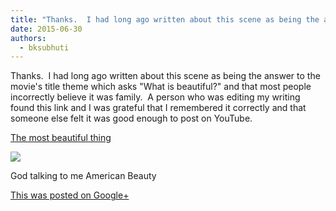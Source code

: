 ```yaml
---
title: "Thanks.  I had long ago written about this scene as being the answer to the movie's title theme which..."
date: 2015-06-30
authors: 
  - bksubhuti
---
```


Thanks.  I had long ago written about this scene as being the answer to the movie's title theme which asks "What is beautiful?" and that most people incorrectly believe it was family.  A person who was editing my writing found this link and I was grateful that I remembered it correctly and that someone else felt it was good enough to post on YouTube.﻿

[The most beautiful thing](https://plus.google.com/+BhikkhuSubhuti/posts/ZEBku4hTVmP)

[![](https://lh5.googleusercontent.com/proxy/f9oaxnZ_nNJizFxkrHv7EpR3JLdQlkYUiPXKkm-VhVEHV01oOv2KqKsSYh8tT2mrVZD7wWg8uV2dRkdpJEVQ=w506-h379)](https://plus.google.com/+BhikkhuSubhuti/posts/ZEBku4hTVmP)

God talking to me American Beauty

[This was posted on Google+](https://plus.google.com/+BhikkhuSubhuti/posts/ZEBku4hTVmP)